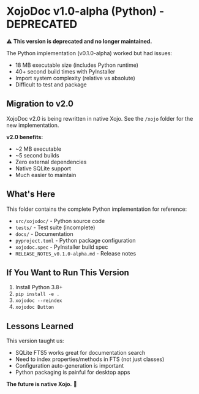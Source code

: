 # XojoDoc v1.0-alpha (Python) - DEPRECATED

⚠️ **This version is deprecated and no longer maintained.**

The Python implementation (v0.1.0-alpha) worked but had issues:
- 18 MB executable size (includes Python runtime)
- 40+ second build times with PyInstaller
- Import system complexity (relative vs absolute)
- Difficult to test and package

## Migration to v2.0

XojoDoc v2.0 is being rewritten in native Xojo. See the `/xojo` folder for the new implementation.

**v2.0 benefits:**
- ~2 MB executable
- ~5 second builds
- Zero external dependencies
- Native SQLite support
- Much easier to maintain

## What's Here

This folder contains the complete Python implementation for reference:

- `src/xojodoc/` - Python source code
- `tests/` - Test suite (incomplete)
- `docs/` - Documentation
- `pyproject.toml` - Python package configuration
- `xojodoc.spec` - PyInstaller build spec
- `RELEASE_NOTES_v0.1.0-alpha.md` - Release notes

## If You Want to Run This Version

1. Install Python 3.8+
2. `pip install -e .`
3. `xojodoc --reindex`
4. `xojodoc Button`

## Lessons Learned

This version taught us:
- SQLite FTS5 works great for documentation search
- Need to index properties/methods in FTS (not just classes)
- Configuration auto-generation is important
- Python packaging is painful for desktop apps

**The future is native Xojo.** 🎯
